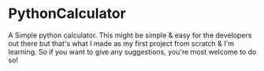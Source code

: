 # PythonCalculator
A Simple python calculator. This might be simple &amp; easy for the developers out there but that's what I made as my first project from scratch &amp; I'm learning. So if you want to give any suggestions, you're most welcome to do so!
